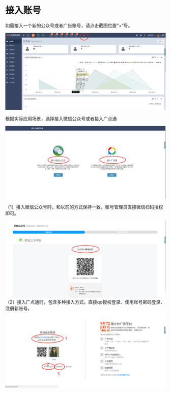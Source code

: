 # 接入账号

如需接入一个新的公众号或者广告账号，请点击截图位置“+”号。

![](/assets/1522289792%281%29.jpg)

根据实际应用场景，选择接入微信公众号或者接入广点通

![](/assets/1522289839%281%29.jpg)（1）接入微信公众号时，和以前的方式保持一致，账号管理员直接微信扫码授权即可。

![](/assets/1522290225%281%29.jpg)（2）接入广点通时，包含多种接入方式，直接qq授权登录、使用账号密码登录、注册新账号。![](/assets/1522290329%281%29.jpg)

